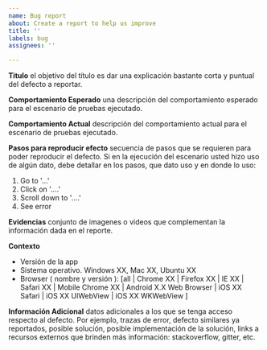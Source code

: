 ```yaml
---
name: Bug report
about: Create a report to help us improve
title: ''
labels: bug
assignees: ''

---
```


**Titulo**
el objetivo del título es dar una explicación bastante corta y puntual del defecto a reportar.

**Comportamiento Esperado**
una descripción del comportamiento esperado para el escenario de pruebas ejecutado.

**Comportamiento Actual**
descripción del comportamiento actual para el escenario de pruebas ejecutado.

**Pasos para reproducir efecto**
secuencia de pasos que se requieren para poder reproducir el defecto. Si en la ejecución del escenario usted hizo uso de algún dato, debe detallar en los pasos, que dato uso y en donde lo uso:
1. Go to '...'
2. Click on '....'
3. Scroll down to '....'
4. See error

**Evidencias**
conjunto de imagenes o videos que complementan la información dada en el reporte.

**Contexto**
 - Versión de la app
 - S​istema operativo. Windows XX, Mac XX, Ubuntu XX
 - B​rowser ( nombre y versión ): [all | Chrome XX | Firefox XX | IE XX | Safari XX | Mobile Chrome XX |  Android X.X Web Browser | iOS XX Safari | iOS XX UIWebView | iOS XX  WKWebView ]

**Información Adicional**
datos adicionales a los que se tenga acceso respecto al defecto. Por ejemplo, trazas de error, defecto similares ya reportados, posible solución, posible implementación de la solución, links a recursos externos que brinden más información: stackoverflow, gitter, etc.

